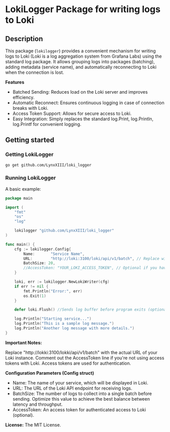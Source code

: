 # LokiLogger Package for writing logs to Loki

## Description

This package (`lokilogger`) provides a convenient mechanism for writing logs to Loki (Loki is a log aggregation system from Grafana Labs) using the standard log package. It allows grouping logs into packages (batching), adding metadata (service name), and automatically reconnecting to Loki when the connection is lost.

**Features**

- Batched Sending: Reduces load on the Loki server and improves efficiency.
- Automatic Reconnect: Ensures continuous logging in case of connection breaks with Loki.
- Access Token Support:  Allows for secure access to Loki.
- Easy Integration: Simply replaces the standard log.Print, log.Println, log.Printf for convenient logging.

## Getting started

### Getting LokiLogger

```sh
go get github.com/LynxXIII/loki_logger
```

### Running LokiLogger

A basic example:

```go
package main

import (
	"fmt"
	"os"
    "log"

	lokilogger "github.com/LynxXIII/loki_logger"
)

func main() {
	cfg := lokilogger.Config{
		Name:       "Service Name",
		URL:        "http://loki:3100/loki/api/v1/batch", // Replace with your Loki URL
		BatchSize: 20,
		//AccessToken: "YOUR_LOKI_ACCESS_TOKEN", // Optional if you have an Access Token
	}

	loki, err := lokilogger.NewLokiWriter(cfg)
	if err != nil {
		fmt.Println("Error:", err)
		os.Exit(1)
	}

    defer loki.Flush() //Sends log buffer before program exits (optional)

	log.Println("Starting service...")
	log.Println("This is a sample log message.")
	log.Println("Another log message with more details.")
}
```

**Important Notes:**

Replace "http://lokki:3100/lokki/api/v1/batch" with the actual URL of your Loki instance.
Comment out the AccessToken line if you're not using access tokens with Loki.  Access tokens are used for authentication.

**Configuration Parameters (Config struct)**

- Name: The name of your service, which will be displayed in Loki.
- URL: The URL of the Loki API endpoint for receiving logs.
- BatchSize: The number of logs to collect into a single batch before sending. Optimize this value to achieve the best balance between latency and throughput.
- AccessToken: An access token for authenticated access to Loki (optional).

**License:**
The MIT License.